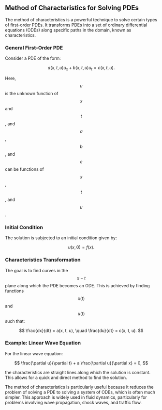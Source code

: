## Method of Characteristics for Solving PDEs

The method of characteristics is a powerful technique to solve certain types of first-order PDEs. It transforms PDEs into a set of ordinary differential equations (ODEs) along specific paths in the domain, known as characteristics.

### General First-Order PDE

Consider a PDE of the form:

$$
a(x, t, u) u_x + b(x, t, u) u_t = c(x, t, u).
$$

Here, $$  u  $$  is the unknown function of $$  x  $$  and $$  t  $$ , and $$  a  $$ , $$  b  $$ , and $$  c  $$  can be functions of $$  x  $$ , $$  t  $$ , and $$  u  $$ .

### Initial Condition

The solution is subjected to an initial condition given by:

$$
u(x, 0) = f(x).
$$

### Characteristics Transformation

The goal is to find curves in the $$  x-t  $$  plane along which the PDE becomes an ODE. This is achieved by finding functions $$  x(t)  $$  and $$  u(t)  $$  such that:

$$
\frac{dx}{dt} = a(x, t, u), \quad \frac{du}{dt} = c(x, t, u).
$$

### Example: Linear Wave Equation

For the linear wave equation:

$$
\frac{\partial u}{\partial t} + a \frac{\partial u}{\partial x} = 0,
$$

the characteristics are straight lines along which the solution is constant. This allows for a quick and direct method to find the solution.

The method of characteristics is particularly useful because it reduces the problem of solving a PDE to solving a system of ODEs, which is often much simpler. This approach is widely used in fluid dynamics, particularly for problems involving wave propagation, shock waves, and traffic flow.
